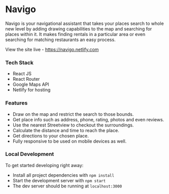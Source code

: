 # Navigo

Navigo is your navigational assistant that takes your places search to whole new level by adding drawing capabilities to the map and searching for places within it. It makes finding rentals in a particular area or even searching for matching restaurants an easy process. 

View the site live - https://navigo.netlify.com

### Tech Stack
* React JS
* React Router
* Google Maps API
* Netlify for hosting

### Features 
* Draw on the map and restrict the search to those bounds.
* Get place info such as address, phone, rating, photos and even reviews.
* Use the nearest Streetview to checkout the surroundings.
* Calculate the distance and time to reach the place.
* Get directions to your chosen place.
* Fully responsive to be used on mobile devices as well.

### Local Development 
To get started developing right away:

* Install all project dependencies with `npm install`
* Start the development server with `npm start`
* The dev server should be running at `localhost:3000`
